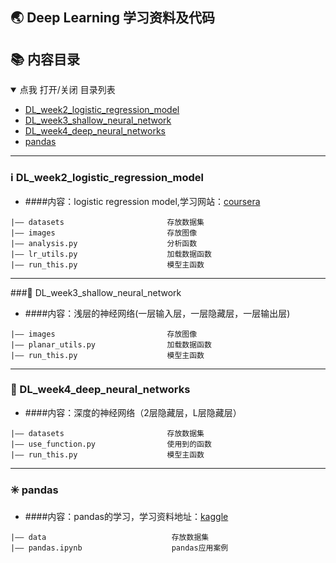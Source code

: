 

## 🌏 Deep Learning 学习资料及代码

## 📚 内容目录

<details open="open">
  <summary>点我 打开/关闭 目录列表</summary>

- [DL_week2_logistic_regression_model](#nav-1)
- [DL_week3_shallow_neural_network](#nav-2)
- [DL_week4_deep_neural_networks](#nav-3)
- [pandas](#nav-4)
</details>

----------------

### ℹ️ DL_week2_logistic_regression_model
- ####内容：logistic regression model,学习网站：[coursera](https://www.coursera.org/learn/neural-networks-deep-learning/home/welcome)
```
|—— datasets                       存放数据集       
|—— images                         存放图像
|—— analysis.py                    分析函数
|—— lr_utils.py                    加载数据函数
|—— run_this.py                    模型主函数
```
<span id="nav-1"></span>

----------------

###🔔 DL_week3_shallow_neural_network
- ####内容：浅层的神经网络(一层输入层，一层隐藏层，一层输出层)
```    
|—— images                         存放图像
|—— planar_utils.py                加载数据函数
|—— run_this.py                    模型主函数
```
<span id="nav-2"></span>

----------------

### 🌅 DL_week4_deep_neural_networks
- ####内容：深度的神经网络（2层隐藏层，L层隐藏层）

```
|—— datasets                       存放数据集   
|—— use_function.py                使用到的函数
|—— run_this.py                    模型主函数

```

<span id="nav-3"></span>

----------------


### ✳️ pandas

- ####内容：pandas的学习，学习资料地址：[kaggle](https://www.kaggle.com/learn/pandas)
```
|—— data                            存放数据集  
|—— pandas.ipynb                    pandas应用案例

```
<span id="nav-4"></span>


